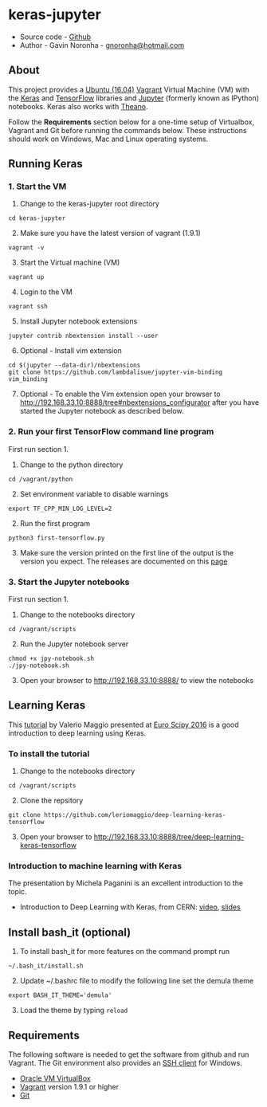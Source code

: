 # keras-jupyter

* Source code - [Github][1]
* Author - Gavin Noronha - <gnoronha@hotmail.com>

[1]: https://github.com/gavinln/keras-jupyter.git

## About

This project provides a [Ubuntu (16.04)][10] [Vagrant][20] Virtual Machine (VM)
with the [Keras][30] and [TensorFlow][40] libraries and [Jupyter][50]
(formerly known as IPython) notebooks. Keras also works with [Theano][60].

[10]: http://releases.ubuntu.com/14.04/
[20]: http://www.vagrantup.com/
[30]: http://deeplearning.net/software/theano/
[40]: http://tensorflow.org/
[50]: http://jupyter.org/
[60]: https://github.com/fchollet/keras

Follow the **Requirements** section below for a one-time setup of Virtualbox,
Vagrant and Git before running the commands below. These instructions should
work on Windows, Mac and Linux operating systems.

## Running Keras

### 1. Start the VM

1. Change to the keras-jupyter root directory
```
cd keras-jupyter
```

2. Make sure you have the latest version of vagrant (1.9.1)
```
vagrant -v
```

3. Start the Virtual machine (VM)
```
vagrant up
```

4. Login to the VM
```
vagrant ssh
```

5. Install Jupyter notebook extensions
```
jupyter contrib nbextension install --user
```

6. Optional - Install vim extension
```
cd $(jupyter --data-dir)/nbextensions
git clone https://github.com/lambdalisue/jupyter-vim-binding vim_binding
```

7. Optional - To enable the Vim extension open your browser to http://192.168.33.10:8888/tree#nbextensions_configurator after you have started the Jupyter notebook as described below.

### 2. Run your first TensorFlow command line program

First run section 1.

1. Change to the python directory
```
cd /vagrant/python
```

2. Set environment variable to disable warnings
```
export TF_CPP_MIN_LOG_LEVEL=2
```

2. Run the first program
```
python3 first-tensorflow.py
```

3. Make sure the version printed on the first line of the output is the version you expect. The releases are documented on this [page][70]

[70]: https://github.com/tensorflow/tensorflow/releases

### 3. Start the Jupyter notebooks

First run section 1.

1. Change to the notebooks directory
```
cd /vagrant/scripts
```

2. Run the Jupyter notebook server
```
chmod +x jpy-notebook.sh
./jpy-notebook.sh
```

3. Open your browser to http://192.168.33.10:8888/ to view the notebooks

## Learning Keras

This [tutorial][80] by Valerio Maggio presented at [Euro Scipy 2016][90] is
a good introduction to deep learning using Keras.

[80]: https://github.com/leriomaggio/deep-learning-keras-tensorflow
[90]: https://www.euroscipy.org/2016/program/

### To install the tutorial

1. Change to the notebooks directory
```
cd /vagrant/scripts
```

2. Clone the repsitory
```
git clone https://github.com/leriomaggio/deep-learning-keras-tensorflow
```

3. Open your browser to http://192.168.33.10:8888/tree/deep-learning-keras-tensorflow

### Introduction to machine learning with Keras

The presentation by Michela Paganini is an excellent introduction to the topic.

* Introduction to Deep Learning with Keras, from CERN: [video][100], [slides][110]

[100]: http://cds.cern.ch/record/2157570?ln=en
[110]: https://indico.cern.ch/event/506145/contributions/2132944/attachments/1258124/1858154/NNinKeras_MPaganini.pdf



## Install bash_it  (optional)

1. To install bash_it for more features on the command prompt run
```
~/.bash_it/install.sh
```

2. Update ~/.bashrc file to modify the following line set the demula theme
```
export BASH_IT_THEME='demula'
```

3. Load the theme by typing `reload`

## Requirements

The following software is needed to get the software from github and run
Vagrant. The Git environment also provides an [SSH client][200] for Windows.

* [Oracle VM VirtualBox][210]
* [Vagrant][220] version 1.9.1 or higher
* [Git][230]

[200]: http://en.wikipedia.org/wiki/Secure_Shell
[210]: https://www.virtualbox.org/
[220]: http://vagrantup.com/
[230]: http://git-scm.com/
